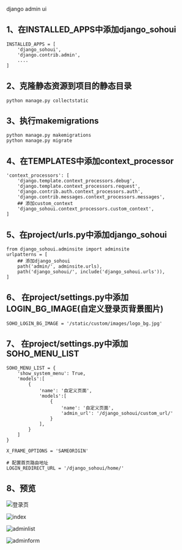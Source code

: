 django admin ui 

## 1、在INSTALLED_APPS中添加django_sohoui

```
INSTALLED_APPS = [
    'django_sohoui',
    'django.contrib.admin',
    ....
]
```
## 2、克隆静态资源到项目的静态目录
```
python manage.py collectstatic
```
## 3、执行makemigrations

```
python manage.py makemigrations
python manage.py migrate      
```      

## 4、在TEMPLATES中添加context_processor 

```
'context_processors': [
    'django.template.context_processors.debug',
    'django.template.context_processors.request',
    'django.contrib.auth.context_processors.auth',
    'django.contrib.messages.context_processors.messages',
    ## 添加custom_context
    'django_sohoui.context_processors.custom_context',
]
```

## 5、在project/urls.py中添加django_sohoui
```
from django_sohoui.adminsite import adminsite
urlpatterns = [
    ## 添加django_sohoui
    path('admin/', adminsite.urls),
    path('django_sohoui/', include('django_sohoui.urls')),
]

```
## 6、 在project/settings.py中添加LOGIN_BG_IMAGE(自定义登录页背景图片)

```
SOHO_LOGIN_BG_IMAGE = '/static/custom/images/logo_bg.jpg'
```


## 7、 在project/settings.py中添加SOHO_MENU_LIST

```
SOHO_MENU_LIST = {
    'show_system_menu': True,
    'models':[
        {
            'name': '自定义页面',
            'models':[
                {
                    'name': '自定义页面',
                    'admin_url': '/django_sohoui/custom_url/'
                }
            ],
        }
    ]
}

X_FRAME_OPTIONS = 'SAMEORIGIN'

# 配置首页路由地址
LOGIN_REDIRECT_URL = '/django_sohoui/home/'
```

## 8、预览

![登录页](assets/WX20250530-094921.png)


![index](assets/index.png)

![adminlist](assets/adminlist.png)

![adminform](assets/adminform.png)

